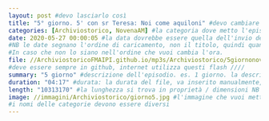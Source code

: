 ```yaml
---
layout: post #devo lasciarlo così
title: "5° giorno. 5' con sr Teresa: Noi come aquiloni" #devo cambiare il nome, lasciando tra virgolette, è il nome dell'episodio del podcast
categories: [Archiviostorico, NovenaAM] #la categoria dove metto l'episodio [novena AM] meglio fare un podcast per ogni categoria, un po' come la playlist. NB non lasciare spazi
date: 2020-05-27 00:00:05 #la data dovrebbe essere quella dell'invio del podcast, ma si può mettere una qualsiasi.
#NB le date segnano l'ordine di caricamento, non il titolo, quindi quando le carichi, se vuoi un ordine, metti le date in ordine cronologico crescente.
#In caso che non lo siano nell'ordine che vuoi cambia l'ora.
file: //ArchiviostoricoFMAIPI.github.io/mp3s/Archiviostorico/5giornonovenaam.mp3 #File: // nome sito. nome cartella. Non serve scrivere due volte ArchiviostoricoFMAIPI. nome file, puoi caricarti tante sottocartelle in mp3s...mp3s/sottocartella/nome file.mp3 NB solo Mp3!
#deve essere sempre in github, internet utilizza questi flash ////
summary: "5 giorno" #descrizione dell'episodio. es. 1 giorno. la descrizione dell'audio.
duration: "04:17" #durata: la durata del file, va inserito manualmente, non lo fa il programma
length: "10313170" #la lunghezza si trova in proprietà / dimensioni NB in byte
image: //immagini/Archiviostorico/giorno5.jpg #l'immagine che vuoi mettere, è la cartella su PC dove metti le immagini, NB Attenzione alle maiuscole e minuscole
#i nomi delle categorie devono essere diversi
---
```

